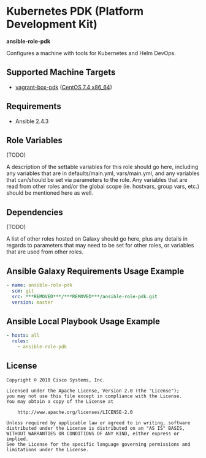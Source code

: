 # Kubernetes PDK (Platform Development Kit)

**ansible-role-pdk**

Configures a machine with tools for Kubernetes and Helm DevOps.

## Supported Machine Targets

- [vagrant-box-pdk](https://***REMOVED***/bitbucket/projects/***REMOVED***/repos/vagrant-box-pdk/browse)
  ([CentOS 7.4 x86_64](https://app.vagrantup.com/bento/boxes/centos-7.4))

## Requirements

- Ansible 2.4.3

## Role Variables

(TODO)

A description of the settable variables for this role should go here, including any variables that are in defaults/main.yml, vars/main.yml, and any variables that can/should be set via parameters to the role. Any variables that are read from other roles and/or the global scope (ie. hostvars, group vars, etc.) should be mentioned here as well.

## Dependencies

(TODO)

A list of other roles hosted on Galaxy should go here, plus any details in regards to parameters that may need to be set for other roles, or variables that are used from other roles.

## Ansible Galaxy Requirements Usage Example

```yaml
- name: ansible-role-pdk
  scm: git
  src: ***REMOVED***/***REMOVED***/ansible-role-pdk.git
  version: master
```

## Ansible Local Playbook Usage Example

```yaml
- hosts: all
  roles:
    - ansible-role-pdk
```

## License

```
Copyright © 2018 Cisco Systems, Inc.

Licensed under the Apache License, Version 2.0 (the "License");
you may not use this file except in compliance with the License.
You may obtain a copy of the License at

    http://www.apache.org/licenses/LICENSE-2.0

Unless required by applicable law or agreed to in writing, software
distributed under the License is distributed on an "AS IS" BASIS,
WITHOUT WARRANTIES OR CONDITIONS OF ANY KIND, either express or implied.
See the License for the specific language governing permissions and
limitations under the License.
```
